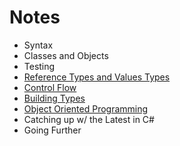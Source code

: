 # Notes

- Syntax
- Classes and Objects
- Testing
- [Reference Types and Values Types](REF_TYPES.md)
- [Control Flow](CONTROL_FLOW.md)
- [Building Types](BUILDING_TYPES.md)
- [Object Oriented Programming](OOP.md)
- Catching up w/ the Latest in C#
- Going Further
